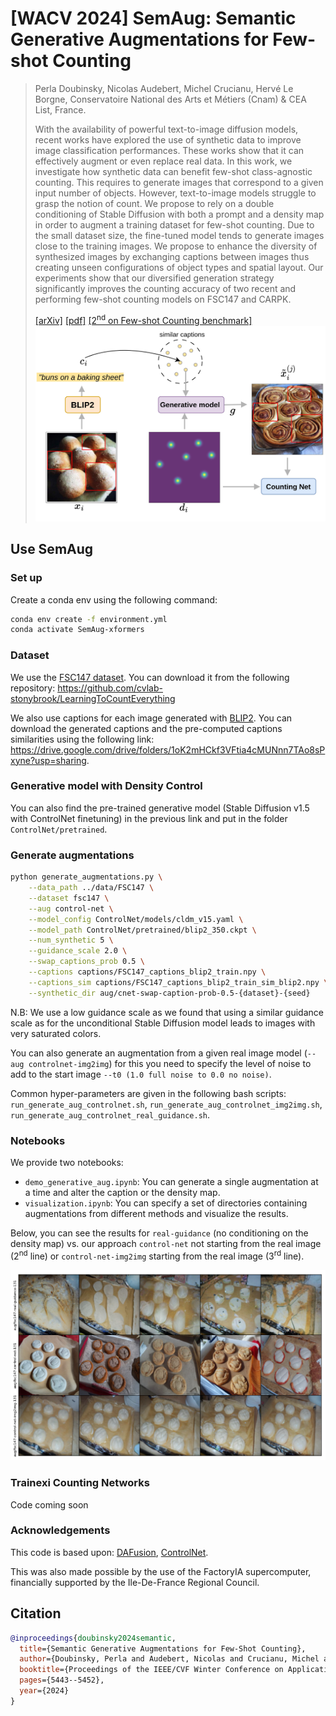 # [WACV 2024] SemAug: Semantic Generative Augmentations for Few-shot Counting

> Perla Doubinsky, Nicolas Audebert, Michel Crucianu, Hervé Le Borgne,
> Conservatoire National des Arts et Métiers (Cnam) & CEA List, France.
>
>With the availability of powerful text-to-image diffusion models, recent works have explored the use of synthetic data to improve image classification performances. These works show that it can effectively augment or even replace real data. In this work, we investigate how synthetic data can benefit few-shot class-agnostic counting. This requires to generate images that correspond to a given input number of objects. However, text-to-image models struggle to grasp the notion of count. We propose to rely on a double conditioning of Stable Diffusion with both a prompt and a density map in order to augment a training dataset for few-shot counting. Due to the small dataset size, the fine-tuned model tends to generate images close to the training images. We propose to enhance the diversity of synthesized images by exchanging captions between images thus creating unseen configurations of object types and spatial layout. Our experiments show that our diversified generation strategy significantly improves the counting accuracy of two recent and performing few-shot counting models on FSC147 and CARPK.
>
>[[arXiv]](https://arxiv.org/abs/2311.16122)
>[[pdf]](https://openaccess.thecvf.com/content/WACV2024/papers/Doubinsky_Semantic_Generative_Augmentations_for_Few-Shot_Counting_WACV_2024_paper.pdf)
>[[2<sup>nd</sup> on Few-shot Counting benchmark]](https://paperswithcode.com/sota/object-counting-on-fsc147)
>![figure](https://github.com/perladoubinsky/SemAug/blob/main/images/div_aug_fsc.jpeg)

## Use SemAug

### Set up

Create a conda env using the following command:

```bash
conda env create -f environment.yml
conda activate SemAug-xformers
```

### Dataset

We use the [FSC147 dataset](https://openaccess.thecvf.com/content/CVPR2021/papers/Ranjan_Learning_To_Count_Everything_CVPR_2021_paper.pdf). 
You can download it from the following repository: https://github.com/cvlab-stonybrook/LearningToCountEverything

We also use captions for each image generated with [BLIP2](https://github.com/salesforce/LAVIS/tree/main/projects/blip2).
You can download the generated captions and the pre-computed captions similarities using the following link:
https://drive.google.com/drive/folders/1oK2mHCkf3VFtia4cMUNnn7TAo8sPxyne?usp=sharing.

### Generative model with Density Control

You can also find the pre-trained generative model (Stable Diffusion v1.5 with ControlNet finetuning) in the previous link and put in the folder ```ControlNet/pretrained```.

### Generate augmentations 

```bash
python generate_augmentations.py \
    --data_path ../data/FSC147 \
    --dataset fsc147 \
    --aug control-net \
    --model_config ControlNet/models/cldm_v15.yaml \
    --model_path ControlNet/pretrained/blip2_350.ckpt \
    --num_synthetic 5 \
    --guidance_scale 2.0 \
    --swap_captions_prob 0.5 \
    --captions captions/FSC147_captions_blip2_train.npy \
    --captions_sim captions/FSC147_captions_blip2_train_sim_blip2.npy \
    --synthetic_dir aug/cnet-swap-caption-prob-0.5-{dataset}-{seed} 
```

N.B: We use a low guidance scale as we found that using a similar guidance scale as for the unconditional Stable Diffusion model leads to images with very saturated colors.

You can also generate an augmentation from a given real image model (```--aug controlnet-img2img```) for this you need to specify the level of noise to add to the start image ```--t0 (1.0 full noise to 0.0 no noise)```.


Common hyper-parameters are given in the following bash scripts: ```run_generate_aug_controlnet.sh```, ```run_generate_aug_controlnet_img2img.sh```, ```run_generate_aug_controlnet_real_guidance.sh```.

### Notebooks

We provide two notebooks: 
- ```demo_generative_aug.ipynb```: You can generate a single augmentation at a time and alter the caption or the density map.
- ```visualization.ipynb```: You can specify a set of directories containing augmentations from different methods and visualize the results. 

Below, you can see the results for ```real-guidance``` (no conditioning on the density map) vs. our approach ```control-net``` not starting from the real image (2<sup>nd</sup> line) or ```control-net-img2img``` starting from the real image (3<sup>rd</sup> line).

![figure](https://github.com/perladoubinsky/SemAug/blob/main/images/comparison.png)

### Trainexi Counting Networks

Code coming soon


### Acknowledgements

This code is based upon: [DAFusion](https://github.com/brandontrabucco/da-fusion), [ControlNet](https://github.com/lllyasviel/ControlNet).

This was also made possible by the use of the FactoryIA supercomputer, financially supported by the Ile-De-France Regional Council.



## Citation 
```bibtex
@inproceedings{doubinsky2024semantic,
  title={Semantic Generative Augmentations for Few-Shot Counting},
  author={Doubinsky, Perla and Audebert, Nicolas and Crucianu, Michel and Le Borgne, Herv{\'e}},
  booktitle={Proceedings of the IEEE/CVF Winter Conference on Applications of Computer Vision},
  pages={5443--5452},
  year={2024}
}
```



